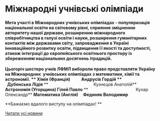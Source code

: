 # Міжнародні учнівські олімпіади

#### **Мета участі в Міжнародних учнівських олімпіадах - популяризація національної освіти на світовому рівні, сприяння зміцненню авторитету нашої держави, розширенню міжнародного співробітництва в галузі освіти і науки, розширення гуманітарних контактів між державами світу, запровадження в Україні інноваційного розвитку освіти, підвищення її якості та доступності, атакож інтеграції до європейського освітнього простору із збереженням національних досягнень ітрадицій.**


**Цьогоріч шестеро учнів ЛФМЛ вибороли право представляти Україну на Міжнародних  учнівських олімпіадах з математики, хімії та астрономії. **
**Хімія (Франція)           Андрусів Гордій**
**                                      Дубенська Лідія**
**                                      Кузнєцов Анатолій**
**Астрономія (Угорщина) Гілей Павло**
**                                        Кухар Олександр**
**Математика (Англія)     Фединяк Володимир**

**Бажаємо вдалого виступу на олімпіадах! **

[Читати усі новини](/news)

